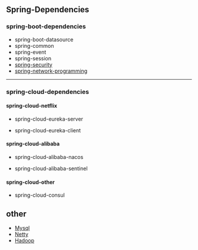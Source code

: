 ## Spring-Dependencies

### spring-boot-dependencies

- spring-boot-datasource
- spring-common
- spring-event
- spring-session
- <a href="./spring-boot-dependencies/spring-security/README.md ">spring-security</a>
- <a href="./spring-boot-dependencies/spring-network-programming/README.md ">spring-network-programming</a>

---

### spring-cloud-dependencies
#### spring-cloud-netflix
- spring-cloud-eureka-server

- spring-cloud-eureka-client
#### spring-cloud-alibaba
- spring-cloud-alibaba-nacos

- spring-cloud-alibaba-sentinel
#### spring-cloud-other
- spring-cloud-consul

## other

- <a href="./xmind/Mysql.xmind">Mysql</a>
- <a href="./xmind/Netty.xmind">Netty</a>
- <a href="./xmind/Hadoop.xmind">Hadoop</a>
